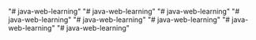 "# java-web-learning" 
"# java-web-learning" 
"# java-web-learning" 
"# java-web-learning" 
"# java-web-learning" 
"# java-web-learning" 
"# java-web-learning" 
"# java-web-learning" 
